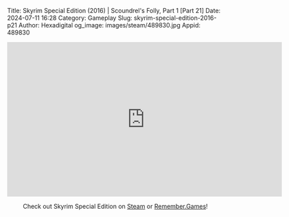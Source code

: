 Title: Skyrim Special Edition (2016) | Scoundrel's Folly, Part 1 [Part 21]
Date: 2024-07-11 16:28
Category: Gameplay
Slug: skyrim-special-edition-2016-p21
Author: Hexadigital
og_image: images/steam/489830.jpg
Appid: 489830

<center><iframe src="https://www.youtube.com/embed/E2SSerOsjBA?feature=oembed" allow="accelerometer; autoplay; encrypted-media; gyroscope; picture-in-picture" width="640" height="360" frameborder="0"></iframe>

Check out Skyrim Special Edition on [Steam](https://store.steampowered.com/app/489830/?curator_clanid=34633900) or [Remember.Games](https://remember.games/game/164/the-elder-scrolls-v-skyrim-special-edition/)!</center>